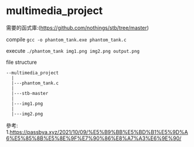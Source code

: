 # multimedia_project
需要的函式庫:(https://github.com/nothings/stb/tree/master)

compile `gcc -o phantom_tank.exe phantom_tank.c`

execute `./phantom_tank img1.png img2.png output.png`

file structure
```
--multimedia_project
  |
  |---phantom_tank.c
  |
  |---stb-master
  |
  |---img1.png
  |
  |---img2.png
```

參考:
1.https://passbya.xyz/2021/10/09/%E5%B9%BB%E5%BD%B1%E5%9D%A6%E5%85%8B%E5%8E%9F%E7%90%86%E8%A7%A3%E6%9E%90/
